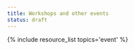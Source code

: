 ```yaml
---
title: Workshops and other events
status: draft
---
```


{% include resource_list topics='event' %}
